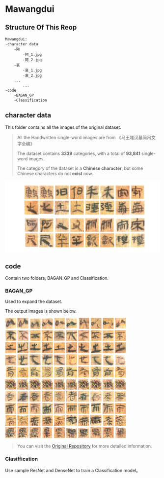 # Mawangdui
## Structure Of This Reop

```shell
Mawangdui:
-character data
    -阿
        -阿_1.jpg
        -阿_2.jpg
    -哀
        -哀_1.jpg
        -哀_2.jpg
    ...
        ...
-code
    -BAGAN_GP
    -Classification
```
## character data
This folder contains all the images of the original dataset.
>All the Handwritten single-word images are from 《马王堆汉墓简帛文字全编》
>
>The dataset contains **3339** categories, with a total of **93,841** single-word images.
>
>The category of the dataset is a **Chinese character**, but some Chinese characters do not **exist** now.

![单字图片](README.assets/单字图片.png)



## code

Contain two folders, BAGAN_GP and Classification.

### BAGAN_GP

Used to expand the dataset.

The output images is shown below.

<img src="README.assets/生成图片_2.png" alt="生成图片_2" style="zoom:50%;" />

> You can visit the [Original Repository](https://github.com/GH920/improved-bagan-gp) for more detailed information.

### Clasiffication

Use sample ResNet and DenseNet to train a Classification model。
